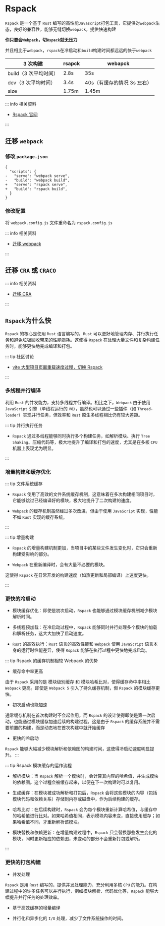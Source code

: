 # Rspack

`Rspack` 是一个基于 `Rust` 编写的高性能`Javascript`打包工具，它提供对`webpack`生态，良好的兼容性，能够无缝切换`webpack`，提供快速构建

**你只要会`Webpack`，切`Rspack`就无压力**

并且相比于`webpack`，`rspack`在冷启动和`build`构建时间都远远的快于`webpack`

| 3 次构建              | rsapck | webapck                     |
| --------------------- | ------ | --------------------------- |
| build（3 次平均时间） | 2.8s   | 35s                         |
| dev（3 次平均时间）   | 3.4s   | 40s（有缓存的情况 3s 左右） |
| size                  | 1.75m  | 1.45m                       |

::: info 相关资料

- [<u>Rspack 官网</u>](https://rspack.dev/zh/)

:::

## 迁移 `webpack`

### 修改 `package.json`

```json{5,6}
{
  "scripts": {
-   "serve": "webpack serve",
-   "build": "webpack build",
+   "serve": "rspack serve",
+   "build": "rspack build",
  }
}
```

### 修改配置

将 `webpack.config.js` 文件重命名为 `rspack.config.js`

::: info 相关资料

- [<u>迁移 webpack</u>](https://rspack.dev/zh/guide/migration/webpack#%E4%BF%AE%E6%94%B9%E9%85%8D%E7%BD%AE)

:::

## 迁移 `CRA` 或 `CRACO`

::: info 相关资料

- [<u>迁移 CRA</u>](https://rsbuild.dev/zh/guide/migration/cra)

:::

## `Rspack`为什么快

`Rspack` 的核心是使用 `Rust` 语言编写的，`Rust` 可以更好地管理内存、并行执行任务和避免垃圾回收带来的性能损耗。这使得 `Rspack` 在处理大量文件和复杂构建任务时，能够更快地完成编译和打包。

::: tip 社区讨论

- [<u>vite 大型项目页面重载速度过慢，切换 Rspack</u>](https://github.com/vitejs/vite/discussions/13697#discussioncomment-10241433)

:::

### 多线程并行编译

利用 `Rust` 的并发能力，支持多线程并行编译。相比之下，`Webpack` 由于使用 `JavaScript` 引擎（单线程运行的 `V8`），虽然也可以通过一些插件（如 `Thread-loader`）实现并行任务，但效率和 `Rust` 原生多线程相比仍有较大差距。

::: tip 并行执行任务

- `Rspack` 通过多线程能够同时执行多个构建任务，如解析模块、执行 `Tree Shaking`、压缩代码等，极大地提升了编译和打包的速度，尤其是在多核 `CPU` 机器上表现尤为明显。

:::

### 增量构建和缓存优化

::: tip 文件系统缓存

- `Rspack` 使用了高效的文件系统缓存机制，这意味着在多次构建相同项目时，它能够跳过已经编译好的模块，极大地提升了二次构建的速度。

- `Webpack` 的缓存机制虽然经过多次改进，但由于使用 `JavaScript` 实现，性能不如 `Rust` 实现的缓存系统。

:::

::: tip 增量构建

- `Rspack` 的增量构建机制更加，当项目中的某些文件发生变化时，它只会重新构建受影响的部分。

- `Webpack` 在重新编译时，会有大量不必要的模块。

这使得 `Rspack` 在日常开发的构建速度（如热更新和局部编译）上速度更快。

:::

### 更快的冷启动

- 模块缓存优化：即使是初次启动，`Rspack` 也能够通过模块缓存机制减少模块解析时间。

- 多线程预加载：在冷启动过程中，`Rspack` 能够同时并行处理多个模块的加载和解析任务，这大大加快了启动速度。

- `Rust` 的高效执行：`Rust` 语言的高效性能和 `Webpack` 使用 `JavaScript` 语言本身的运行时性能差异，使得 `Rspack` 能够在执行过程中更快地完成启动。

::: tip Rspack 的缓存机制相较 Webpack 的优势

- 缓存命中率更高

由于 `Rspack` 采用的是 模块级别缓存 和 模块哈希比对，使得缓存命中率相比 `Webpack` 更高。即使是 `Webpack 5` 引入了持久缓存机制，但 `Rspack` 的模块缓存更快。

- 初次启动也能加速

通常缓存机制在首次构建时不会起作用，而 `Rspack` 的设计使得即使是第一次启动，也能通过模块缓存加速后续的构建过程。这是由于 `Rspack` 的缓存系统并不需要前置的构建，而是动态地在首次构建中就开始缓存

- 更快的冷启动

`Rspack` 能够大幅减少模块解析和依赖图的构建时间，这使得冷启动速度明显提升。
:::

::: tip Rspack 模块缓存的运作流程

- 解析模块：当 `Rspack` 解析一个模块时，会计算其内容的哈希值，并生成模块的依赖图。这个过程会被缓存起来，以便在下一次构建时可以复用。

- 生成缓存：在模块被成功解析和打包后，`Rspack` 会将这些模块的内容（包括模块代码和依赖关系）存储到内存或磁盘中，作为后续构建的缓存。

- 哈希比对：在后续构建时，`Rspack` 会为每个模块重新计算哈希值，与缓存中的哈希值进行比对。如果哈希值相同，表示模块内容未变，直接使用缓存；如果哈希值不同，才重新解析该模块。

- 模块替换和依赖更新：在增量构建过程中，`Rspack` 只会替换那些发生变化的模块，同时更新相应的依赖图，未变动的部分不会重新打包或解析。

:::

### 更快的打包构建

- 并发处理

`Rspack` 是用 `Rust` 编写的，提供并发处理能力，充分利用多核 `CPU` 的能力。在构建过程中的许多任务可以并行执行，例如模块解析、代码优化等，`Rspack` 能够大幅提升并行任务的处理效率。

- 基于高效缓存的增量编译

- 并行化和异步化的 `I/O` 处理，减少了文件系统操作的时间。
